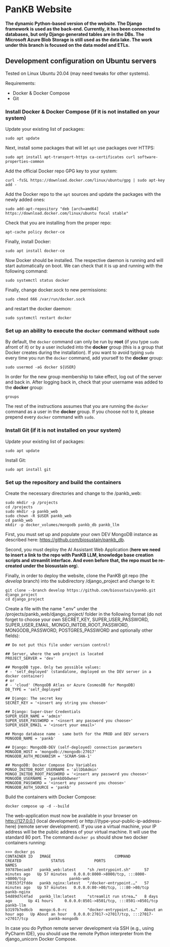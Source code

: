 # PanKB Website
<b>The dynamic Python-based version of the website. The Django framework is used as the back-end. Currently, it has been connected to databases, but only Django generated tables are in the DBs. The Microsoft Azure Blob Storage is still used as the data lake. The work under this branch is focused on the data model and ETLs.</b>

## Development configuration on Ubuntu servers
Tested on Linux Ubuntu 20.04 (may need tweaks for other systems).

Requirements: 
- Docker & Docker Compose
- Git

### Install Docker & Docker Compose (if it is not installed on your system)
Update your existing list of packages:
```
sudo apt update
```
Next, install some packages that will let `apt` use packages over HTTPS:
```
sudo apt install apt-transport-https ca-certificates curl software-properties-common
```
Add the official Docker repo GPG key to your system:
```
curl -fsSL https://download.docker.com/linux/ubuntu/gpg | sudo apt-key add -
```
Add the Docker repo to the `apt` sources and update the packages with the newly added ones:
```
sudo add-apt-repository "deb [arch=amd64] https://download.docker.com/linux/ubuntu focal stable"
```
Check that you are installing from the proper repo:
```
apt-cache policy docker-ce
```
Finally, install Docker:
```
sudo apt install docker-ce
```
Now Docker should be installed. The respective daemon is running and will start automatically on boot. We can check that it is up and running with the following command:
```
sudo systemctl status docker
```
Finally, change docker.sock to new permissions:
```
sudo chmod 666 /var/run/docker.sock
```
and restart the docker daemon:
```
sudo systemctl restart docker
```
### Set up an ability to execute the `docker` command without `sudo`
By default, the `docker` command can only be run by <b>root</b> (if you type `sudo` afront of it) or by a user included into the <b>docker</b> group (this is a group that Docker creates during the installation). If you want to avoid typing `sudo` every time you run the `docker` command, add yourself to the <b>docker</b> group:
```
sudo usermod -aG docker ${USER}
```
In order for the new group membership to take effect, log out of the server and back in. After logging back in, check that your username was added to the <b>docker</b> group:
```
groups
```
The rest of the instructions assumes that you are running the `docker` command as a user in the <b>docker</b> group. If you choose not to it, please prepend every `docker` command with `sudo`.

### Install Git (if it is not installed on your system)
Update your existing list of packages:
```
sudo apt update
```
Install Git:
```
sudo apt install git
```

### Set up the repository and build the containers
Create the necessary directories and change to the /pankb_web:
```
sudo mkdir -p /projects
cd /projects
sudo mkdir -p pankb_web
sudo chown -R $USER pankb_web
cd pankb_web 
mkdir -p docker_volumes/mongodb pankb_db pankb_llm
```
First, you must set up and populate your own DEV MongoDB instance as described here: https://github.com/biosustain/pankb_db. 

Second, you must deploy the AI Assistant Web Application (<b>here we need to insert a link to the repo with PanKB LLM, knowledge base creation scripts and streamlit interface. And even before that, the repo must be re-created under the biosustain org</b>).

Finally, in order to deploy the website, clone the PanKB git repo (the <i>develop</i> branch) into the subdirectory /django_project and change to it:
```
git clone --branch develop https://github.com/biosustain/pankb.git django_project
cd django_project
```
Create a file with the name ".env" under the /projects/pankb_web/django_project/ folder in the following format (do not forget to choose your own SECRET_KEY, SUPER_USER_PASSWORD, SUPER_USER_EMAIL, MONGO_INITDB_ROOT_PASSWORD, MONGODB_PASSWORD, POSTGRES_PASSWORD and optionally other fields):
```
## Do not put this file under version control!

## Server, where the web project is located
PROJECT_SERVER = 'dev' 

## MongoDB type. Only two possible values:
# - 'self_deployed' (standalone, deployed on the DEV server in a docker container)
# or
# - 'cloud' (MongoDB Atlas or Azure CosmosDB for MongoDB)
DB_TYPE = 'self_deployed'

## Django: The secret key
SECRET_KEY = '<insert any string you choose>'

## Django: Super-User Credentials
SUPER_USER_NAME = 'admin'
SUPER_USER_PASSWORD = '<insert any password you choose>'
SUPER_USER_EMAIL = '<insert your email>'

## Mongo database name - same both for the PROD and DEV servers
MONGODB_NAME = 'pankb'

## Django: MongoDB-DEV (self-deployed) connection parameters
MONGODB_HOST = 'mongodb://mongodb:27017'
MONGODB_AUTH_MECHANISM = 'SCRAM-SHA-1'

## MongoDB: Docker Compose Env Variables
MONGO_INITDB_ROOT_USERNAME = 'allDbAdmin'         
MONGO_INITDB_ROOT_PASSWORD = '<insert any password you choose>'   
MONGODB_USERNAME = 'pankbDbOwner'
MONGODB_PASSWORD = '<insert any password you choose>'
MONGODB_AUTH_SOURCE = 'pankb'
```
Build the containers with Docker Compose:
```
docker compose up -d --build
```
The web-application must now be available in your browser on http://127.0.0.1 (local development) or http://(type-your-public-ip-address-here) (remote server development). If you use a virtual machine, your IP address will be the public address of your virtual machine. It will use the standard 80 port. The command `docker ps` should show two docker containers running:
```
>>> docker ps
CONTAINER ID   IMAGE                            COMMAND                  CREATED             STATUS             PORTS                                    NAMES
39787becaeb7   pankb_web:latest     "sh /entrypoint.sh"      57 minutes ago   Up 57 minutes   0.0.0.0:8000->8000/tcp, :::8000->8000/tcp                   pankb-web
730353f2fdde   pankb_nginx:latest   "/docker-entrypoint.…"   57 minutes ago   Up 57 minutes   0.0.0.0:80->80/tcp, :::80->80/tcp                           pankb-nginx
54d89d7c4fad   pankb_llm:latest     "streamlit run strea…"   8 days ago       Up 41 hours     0.0.0.0:8501->8501/tcp, :::8501->8501/tcp                   pankb-llm
b3197b7ed6cb   mongo:6.0-rc         "docker-entrypoint.s…"   About an hour ago   Up About an hour   0.0.0.0:27017->27017/tcp, :::27017->27017/tcp         pankb-mongodb
```
In case you do Python remote server development via SSH (e.g., using PyCharm IDE), you should use the remote Python interpreter from the django_unicorn Docker Compose.
